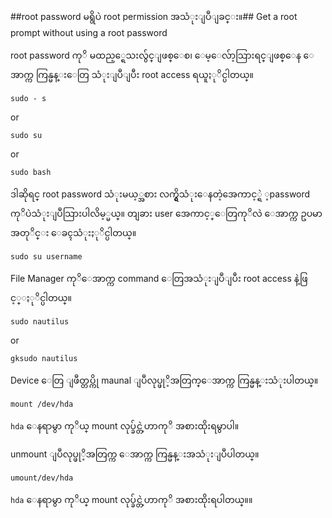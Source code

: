 ##root password မရွိပဲ root permission အသံုးျပဳျခင္း။##
Get a root prompt without using a root password
 
root password ကုိ မထည့္ရေသးလွ်င္ျဖစ္ေစ၊ ေမ့ေလ်ာ့သြားရင္ျဖစ္ေန ေအာက္က ကြန္မန္းေတြ သံုးျပဳျပီး root access ရယူႏုိင္ပါတယ္။

	sudo - s
	
or

	sudo su

or

	sudo bash

ဒါဆိုရင္ root password သံုးမယ့္အစား လက္ရွိသံုးေနတဲ့အေကာင့္ရဲ ့password ကုိပဲသံုးျပဳသြားပါလိမ့္မယ္။ တျခား user အေကာင့္ေတြကုိလဲ ေအာက္က ဥပမာအတုိင္း ေခၚသံုးႏုိင္ပါတယ္။

	sudo su username

File Manager ကုိေအာက္က command ေတြအသံုးျပဳျပီး root access နဲ့ဖြင့္ႏုိင္ပါတယ္။

	sudo nautilus
	
or

	gksudo nautilus


Device ေတြ ျဖဳတ္တပ္ကို maunal ျပဳလုပ္ဖုိ့အတြက္ေအာက္က ကြန္မန္းသံုးပါတယ္။

	mount /dev/hda

`hda` ေနရာမွာ ကုိယ္ mount လုပ္ခ်င္တဲ့ဟာကုိ အစားထိုးရမွာပါ။

unmount ျပဳလုပ္ဖုိ့အတြက္က ေအာက္က ကြန္မန္းအသံုးျပဳပါတယ္။

	umount/dev/hda

`hda` ေနရာမွာ ကုိယ္ mount လုပ္ခ်င္တဲ့ဟာကုိ အစားထိုးရပါတယ္။။
